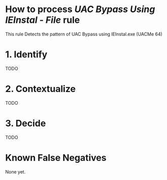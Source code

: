 # How to process *UAC Bypass Using IEInstal - File* rule
This rule Detects the pattern of UAC Bypass using IEInstal.exe (UACMe 64)

# 1. Identify
TODO

# 2. Contextualize
TODO

# 3. Decide
TODO

# Known False Negatives
None yet.
